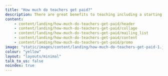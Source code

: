 ```yaml
---
title: "How much do teachers get paid?"
description: There are great benefits to teaching including a starting salary of at least £30k (or higher in London). Learn more about teachers' salaries and other benefits.
content:
    - content/landing/how-much-do-teachers-get-paid/header
    - content/landing/how-much-do-teachers-get-paid/collage
    - content/landing/how-much-do-teachers-get-paid/mailing_list
    - content/landing/how-much-do-teachers-get-paid/content
    - content/landing/how-much-do-teachers-get-paid/promo
image: "static/images/content/landing/how-much-do-teachers-get-paid-1.jpg"
colour: "yellow"
layout: "layouts/minimal"
talk_to_us: false
noindex: true
---
```

